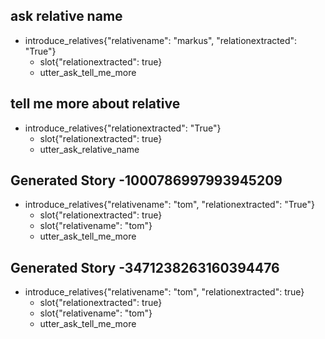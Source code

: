 ## ask relative name
* introduce_relatives{"relativename": "markus", "relationextracted": "True"}
    - slot{"relationextracted": true}
    - utter_ask_tell_me_more

## tell me more about relative
* introduce_relatives{"relationextracted": "True"}
    - slot{"relationextracted": true}
    - utter_ask_relative_name

## Generated Story -1000786997993945209
* introduce_relatives{"relativename": "tom", "relationextracted": "True"}
    - slot{"relationextracted": true}
    - slot{"relativename": "tom"}
    - utter_ask_tell_me_more

## Generated Story -3471238263160394476
* introduce_relatives{"relativename": "tom", "relationextracted": true}
    - slot{"relationextracted": true}
    - slot{"relativename": "tom"}
    - utter_ask_tell_me_more
   